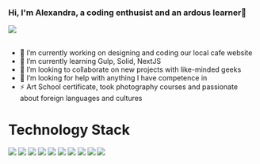 ### Hi, I'm Alexandra, a coding enthusist and an ardous learner👋
<img src="https://github.com/AlexaBailey/AlexaBailey/assets/93386868/184bcf59-be16-4a1a-8f30-39daad0e93f5"/>
<br/>
<br/>
<ul>
  <li> 🔭 I’m currently working on designing and coding our local cafe website</li>
<li> 🌱 I’m currently learning Gulp, Solid, NextJS</li>
<li> 👯 I’m looking to collaborate on new projects with like-minded geeks</li>
<li> 🤔 I’m looking for help with anything I have competence in</li>
<li>⚡ Art School certificate, took photography courses and passionate about foreign languages and cultures
</li>
</ul>

  <h1>Technology Stack</h1>
  <div style="display:'flex'; gap:20"> 
      <img src="https://img.shields.io/badge/mysql-%2300f.svg?style=for-the-badge&logo=mysql&logoColor=white"/>
  <img src="https://img.shields.io/badge/express.js-%23404d59.svg?style=for-the-badge&logo=express&logoColor=%2361DAFB"/>
  <img src="https://img.shields.io/badge/Next-black?style=for-the-badge&logo=next.js&logoColor=white"/>
  <img src="https://img.shields.io/badge/node.js-6DA55F?style=for-the-badge&logo=node.js&logoColor=white"/>
  <img src="https://img.shields.io/badge/react-%2320232a.svg?style=for-the-badge&logo=react&logoColor=%2361DAFB"/>
  <img src="https://img.shields.io/badge/SASS-hotpink.svg?style=for-the-badge&logo=SASS&logoColor=white"/>
<img src="https://img.shields.io/badge/JavaScript-F7DF1E?style=for-the-badge&logo=JavaScript&logoColor=white"/>
        <img src="https://img.shields.io/badge/HTML5-E34F26?style=for-the-badge&logo=html5&logoColor=white"/>
    <img src="https://img.shields.io/badge/MySQL-00000F?style=for-the-badge&logo=mysql&logoColor=white"/>
    <img src="https://img.shields.io/badge/CSS-239120?&style=for-the-badge&logo=css3&logoColor=white"/>

  </div>

<!--
**AlexaBailey/AlexaBailey** is a ✨ _special_ ✨ repository because its `README.md` (this file) appears on your GitHub profile.

Here are some ideas to get you started:


-->
